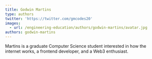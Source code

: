 ```yaml
---
title: Godwin Martins
type: authors
twitter: 'https://twitter.com/gmcodes20'
images:
  - url: /engineering-education/authors/godwin-martins/avatar.jpg
authors: godwin-martins
---
```

Martins is a graduate Computer Science student interested in how the internet works, a frontend developer, and a Web3 enthusiast.
